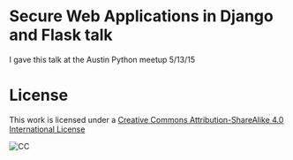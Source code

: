 # Secure Web Applications in Django and Flask talk

I gave this talk at the Austin Python meetup 5/13/15

# License
This work is licensed under a [Creative Commons Attribution-ShareAlike 4.0 International License](http://creativecommons.org/licenses/by-sa/4.0/)

![CC](https://i.creativecommons.org/l/by-sa/4.0/88x31.png)
